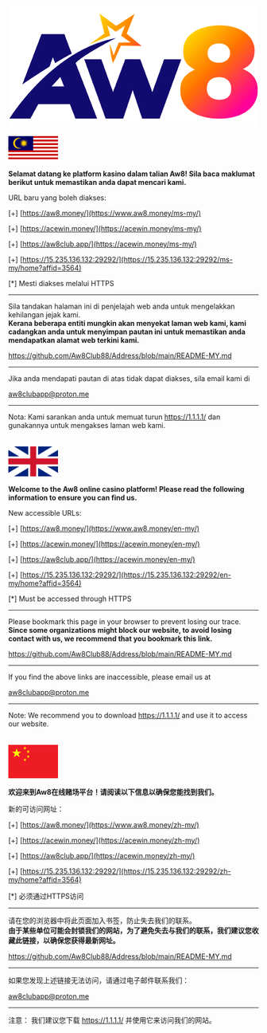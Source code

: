 <div align="center">
	<img src="https://github.com/Aw8Club88/Address/blob/main/AW8.png" alt="Editor" width="500">
</div>
<br>
<img src="https://github.com/Aw8Club88/Address/blob/main/bm.png" alt="BM" width="100">

**Selamat datang ke platform kasino dalam talian Aw8! Sila baca maklumat berikut untuk memastikan anda dapat mencari kami.**<br>

URL baru yang boleh diakses:

[+]  [https://aw8.money/](https://www.aw8.money/ms-my/)

[+] [https://acewin.money/](https://acewin.money/ms-my/)

[+] [https://aw8club.app/](https://acewin.money/ms-my/)

[+] [https://15.235.136.132:29292/](https://15.235.136.132:29292/ms-my/home?affid=3564)

[*] Mesti diakses melalui HTTPS

------------------------------------------------

Sila tandakan halaman ini di penjelajah web anda untuk mengelakkan kehilangan jejak kami.<br>
**Kerana beberapa entiti mungkin akan menyekat laman web kami, kami cadangkan anda untuk menyimpan pautan ini untuk memastikan anda mendapatkan alamat web terkini kami.**

https://github.com/Aw8Club88/Address/blob/main/README-MY.md

------------------------------------------------

Jika anda mendapati pautan di atas tidak dapat diakses, sila email kami di

aw8clubapp@proton.me

------------------------------------------------

Nota:
Kami sarankan anda untuk memuat turun https://1.1.1.1/ dan gunakannya untuk mengakses laman web kami.
<br><br><br>
<img src="https://github.com/Aw8Club88/Address/blob/main/english.png" alt="EN" width="100">

**Welcome to the Aw8 online casino platform! Please read the following information to ensure you can find us.**<br>

New accessible URLs:

[+]  [https://aw8.money/](https://www.aw8.money/en-my/)

[+] [https://acewin.money/](https://acewin.money/en-my/)

[+] [https://aw8club.app/](https://acewin.money/en-my/)

[+] [https://15.235.136.132:29292/](https://15.235.136.132:29292/en-my/home?affid=3564)

[*] Must be accessed through HTTPS

------------------------------------------------

Please bookmark this page in your browser to prevent losing our trace.<br>
**Since some organizations might block our website, to avoid losing contact with us, we recommend that you bookmark this link.**

https://github.com/Aw8Club88/Address/blob/main/README-MY.md

------------------------------------------------

If you find the above links are inaccessible, please email us at

aw8clubapp@proton.me

------------------------------------------------

Note:
We recommend you to download https://1.1.1.1/ and use it to access our website.
<br><br><br>
<img src="https://github.com/Aw8Club88/Address/blob/main/chinese.png" alt="EN" width="100">

**欢迎来到Aw8在线赌场平台！请阅读以下信息以确保您能找到我们。**<br>

新的可访问网址：

[+]  [https://aw8.money/](https://www.aw8.money/zh-my/)

[+] [https://acewin.money/](https://acewin.money/zh-my/)

[+] [https://aw8club.app/](https://acewin.money/zh-my/)

[+] [https://15.235.136.132:29292/](https://15.235.136.132:29292/zh-my/home?affid=3564)

[*] 必须通过HTTPS访问

------------------------------------------------

请在您的浏览器中将此页面加入书签，防止失去我们的联系。<br>
**由于某些单位可能会封锁我们的网站，为了避免失去与我们的联系，我们建议您收藏此链接，以确保您获得最新网址。**

https://github.com/Aw8Club88/Address/blob/main/README-MY.md

------------------------------------------------

如果您发现上述链接无法访问，请通过电子邮件联系我们：

aw8clubapp@proton.me

------------------------------------------------

注意：
我们建议您下载 https://1.1.1.1/ 并使用它来访问我们的网站。
